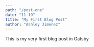 ```yaml
---
path: "/post-one"
date: "11-19"
title: "My First Blog Post"
author: "Ashley Jimenez"
---
```


This is my very first blog post in Gatsby
